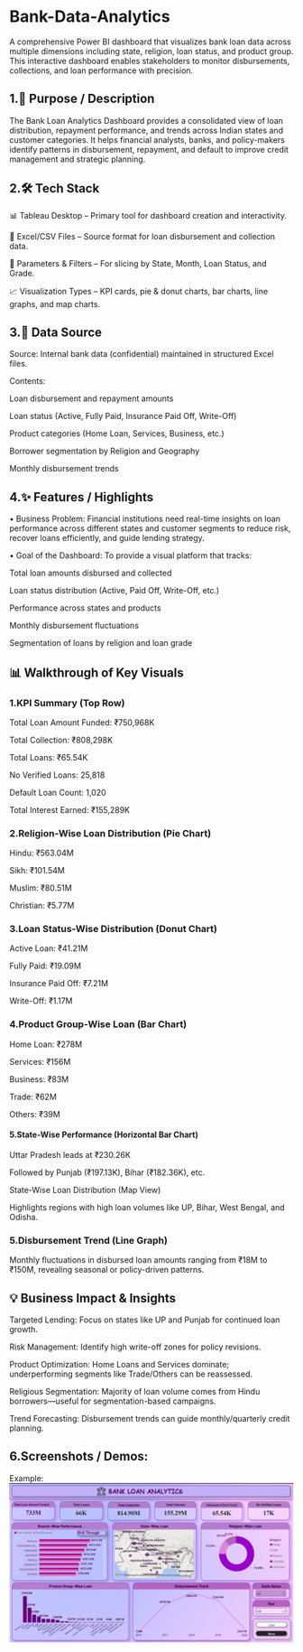 # Bank-Data-Analytics
A comprehensive Power BI dashboard that visualizes bank loan data across multiple dimensions including state, religion, loan status, and product group. This interactive dashboard enables stakeholders to monitor disbursements, collections, and loan performance with precision.

## 1.📌 Purpose / Description
The Bank Loan Analytics Dashboard provides a consolidated view of loan distribution, repayment performance, and trends across Indian states and customer categories. It helps financial analysts, banks, and policy-makers identify patterns in disbursement, repayment, and default to improve credit management and strategic planning.

## 2.🛠️ Tech Stack
📊 Tableau Desktop – Primary tool for dashboard creation and interactivity.

📂 Excel/CSV Files – Source format for loan disbursement and collection data.

🧮 Parameters & Filters – For slicing by State, Month, Loan Status, and Grade.

📈 Visualization Types – KPI cards, pie & donut charts, bar charts, line graphs, and map charts.

## 3.📂 Data Source
Source: Internal bank data (confidential) maintained in structured Excel files.

Contents:

Loan disbursement and repayment amounts

Loan status (Active, Fully Paid, Insurance Paid Off, Write-Off)

Product categories (Home Loan, Services, Business, etc.)

Borrower segmentation by Religion and Geography

Monthly disbursement trends

## 4.✨ Features / Highlights
• Business Problem:
Financial institutions need real-time insights on loan performance across different states and customer segments to reduce risk, recover loans efficiently, and guide lending strategy.

• Goal of the Dashboard:
To provide a visual platform that tracks:

Total loan amounts disbursed and collected

Loan status distribution (Active, Paid Off, Write-Off, etc.)

Performance across states and products

Monthly disbursement fluctuations

Segmentation of loans by religion and loan grade

## 📊 Walkthrough of Key Visuals
### 1.KPI Summary (Top Row)

Total Loan Amount Funded: ₹750,968K

Total Collection: ₹808,298K

Total Loans: ₹65.54K

No Verified Loans: 25,818

Default Loan Count: 1,020

Total Interest Earned: ₹155,289K


### 2.Religion-Wise Loan Distribution (Pie Chart)

Hindu: ₹563.04M

Sikh: ₹101.54M

Muslim: ₹80.51M

Christian: ₹5.77M


### 3.Loan Status-Wise Distribution (Donut Chart)

Active Loan: ₹41.21M

Fully Paid: ₹19.09M

Insurance Paid Off: ₹7.21M

Write-Off: ₹1.17M


### 4.Product Group-Wise Loan (Bar Chart)

Home Loan: ₹278M

Services: ₹156M

Business: ₹83M

Trade: ₹62M

Others: ₹39M


#### 5.State-Wise Performance (Horizontal Bar Chart)

Uttar Pradesh leads at ₹230.26K

Followed by Punjab (₹197.13K), Bihar (₹182.36K), etc.

State-Wise Loan Distribution (Map View)

Highlights regions with high loan volumes like UP, Bihar, West Bengal, and Odisha.


### 5.Disbursement Trend (Line Graph)

Monthly fluctuations in disbursed loan amounts ranging from ₹18M to ₹150M, revealing seasonal or policy-driven patterns.

## 💡 Business Impact & Insights
Targeted Lending: Focus on states like UP and Punjab for continued loan growth.

Risk Management: Identify high write-off zones for policy revisions.

Product Optimization: Home Loans and Services dominate; underperforming segments like Trade/Others can be reassessed.

Religious Segmentation: Majority of loan volume comes from Hindu borrowers—useful for segmentation-based campaigns.

Trend Forecasting: Disbursement trends can guide monthly/quarterly credit planning.

## 6.Screenshots / Demos:

Example: ![Dashboard Preview](https://github.com/Aankit0012/Bank-Data-Analytics/blob/main/Screenshot%20of%20Bank%20Data%20Analytics%20PowerBI.png)

